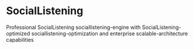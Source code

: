 # SocialListening
Professional SocialListening sociallistening-engine with SocialListening-optimized sociallistening-optimization and enterprise scalable-architecture capabilities
